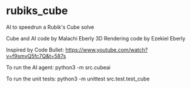 # rubiks_cube
AI to speedrun a Rubik's Cube solve

Cube and AI code by Malachi Eberly
3D Rendering code by Ezekiel Eberly

Inspired by Code Bullet:
https://www.youtube.com/watch?v=f9smvQ5fc7Q&t=587s

To run the AI agent:
python3 -m src.cubeai

To run the unit tests:
python3 -m unittest src.test.test_cube
